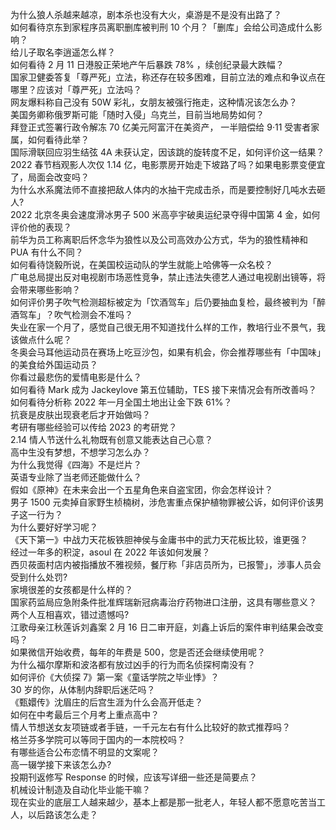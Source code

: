 为什么狼人杀越来越凉，剧本杀也没有大火，桌游是不是没有出路了？  
如何看待京东到家程序员离职删库被判刑 10 个月？「删库」会给公司造成什么影响？  
给儿子取名李逍遥怎么样？  
如何看待 2 月 11 日港股正荣地产午后暴跌 78% ，续创纪录最大跌幅？  
国家卫健委答复「尊严死」立法，称还存在较多困难，目前立法的难点和争议点在哪里？应该对「尊严死」立法吗？  
网友爆料称自己没有 50W 彩礼，女朋友被强行拖走，这种情况该怎么办？  
美国务卿称俄罗斯可能「随时入侵」乌克兰，目前当地局势如何？  
拜登正式签署行政令解冻 70 亿美元阿富汗在美资产， 一半赔偿给 9·11 受害者家属，如何看待此举？  
国际滑联回应羽生结弦 4A 未获认定，因该跳的旋转度不足，如何评价这一结果？  
2022 春节档观影人次仅 1.14 亿，电影票房开始走下坡路了吗？如果电影票变便宜了，局面会改变吗？  
为什么水系魔法师不直接把敌人体内的水抽干完成击杀，而是要控制好几吨水去砸人?  
2022 北京冬奥会速度滑冰男子 500 米高亭宇破奥运纪录夺得中国第 4 金，如何评价他的表现？  
前华为员工称离职后怀念华为狼性以及公司高效办公方式，华为的狼性精神和 PUA 有什么不同？  
如何看待饶毅所说，在美国校运动队的学生就能上哈佛等一众名校？  
广电总局提出反对电视剧市场恶性竞争，禁止违法失德艺人通过电视剧出镜等，将会带来哪些影响？  
如何评价男子吹气检测超标被定为「饮酒驾车」后仍要抽血复检，最终被判为「醉酒驾车」？吹气检测会不准吗？  
失业在家一个月了，感觉自己很无用不知道找什么样的工作，教培行业不景气，我该做点什么呢？  
冬奥会马耳他运动员在赛场上吃豆沙包，如果有机会，你会推荐哪些有「中国味」的美食给外国运动员？  
你看过最悲伤的爱情电影是什么？  
如何看待 Mark 成为 Jackeylove 第五位辅助，TES 接下来情况会有所改善吗？  
如何看待分析称 2022 年一月全国土地出让金下跌 61%？  
抗衰是皮肤出现衰老后才开始做吗？  
考研有哪些经验可以传给 2023 的考研党？  
2.14 情人节送什么礼物既有创意又能表达自己心意？  
高中生没有梦想，不想学习怎么办？  
为什么我觉得《四海》不是烂片？  
英语专业除了当老师还能做什么？  
假如《原神》在未来会出一个五星角色来自盗宝团，你会怎样设计？  
男子 1500 元卖掉自家野生桢楠树，涉危害重点保护植物罪被公诉，如何评价该男子这一行为？  
为什么要好好学习呢？  
《天下第一》中战力天花板铁胆神侯与金庸书中的武力天花板比较，谁更强？  
经过一年多的积淀，asoul 在 2022 年该如何发展？  
西贝莜面村店内被指播放不雅视频，餐厅称「非店员所为，已报警」，涉事人员会受到什么处罚?  
家境很差的女孩都是什么样的？  
国家药监局应急附条件批准辉瑞新冠病毒治疗药物进口注册，这具有哪些意义？  
两个人互相喜欢，错过遗憾吗?  
江歌母亲江秋莲诉刘鑫案 2 月 16 日二审开庭，刘鑫上诉后的案件审判结果会改变吗？  
如果微信开始收费，每年的年费是 500，您是否还会继续使用呢？  
为什么福尔摩斯和波洛都有放过凶手的行为而名侦探柯南没有？  
如何评价《大侦探 7》第一案《童话学院之毕业悸》？  
30 岁的你，从体制内辞职后迷茫吗？  
《甄嬛传》沈眉庄的后宫生涯为什么会高开低走？  
如何在中考最后三个月考上重点高中？  
情人节想送女友项链或者手链，一千元左右有什么比较好的款式推荐吗？  
格兰芬多学院可以等同于国内的一本院校吗？  
有哪些适合公布恋情不明显的文案呢？  
高一辍学接下来该怎么办?  
投期刊返修写 Response 的时候，应该写详细一些还是简要点？  
机械设计制造及自动化毕业能干嘛？  
现在实业的底层工人越来越少，基本上都是那一批老人，年轻人都不愿意吃苦当工人，以后路该怎么走？  
